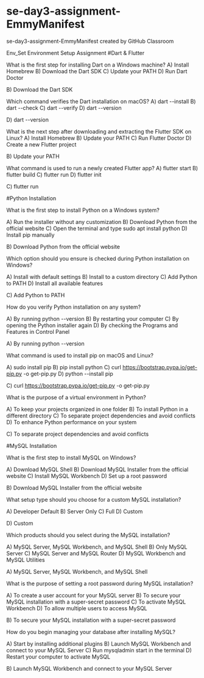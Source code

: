 # se-day3-assignment-EmmyManifest
se-day3-assignment-EmmyManifest created by GitHub Classroom

Env_Set
Environment Setup Assignment
#Dart & Flutter

What is the first step for installing Dart on a Windows machine?
A) Install Homebrew B) Download the Dart SDK C) Update your PATH D) Run Dart Doctor

B) Download the Dart SDK

Which command verifies the Dart installation on macOS?
A) dart --install B) dart --check C) dart --verify D) dart --version

D) dart --version

What is the next step after downloading and extracting the Flutter SDK on Linux?
A) Install Homebrew B) Update your PATH C) Run Flutter Doctor D) Create a new Flutter project

B) Update your PATH

What command is used to run a newly created Flutter app?
A) flutter start B) flutter build C) flutter run D) flutter init

C) flutter run

#Python Installation

What is the first step to install Python on a Windows system?

A) Run the installer without any customization B) Download Python from the official website C) Open the terminal and type sudo apt install python D) Install pip manually

B) Download Python from the official website

Which option should you ensure is checked during Python installation on Windows?

A) Install with default settings B) Install to a custom directory C) Add Python to PATH D) Install all available features

C) Add Python to PATH

How do you verify Python installation on any system?

A) By running python --version B) By restarting your computer C) By opening the Python installer again D) By checking the Programs and Features in Control Panel

A) By running python --version

What command is used to install pip on macOS and Linux?

A) sudo install pip B) pip install python C) curl https://bootstrap.pypa.io/get-pip.py -o get-pip.py D) python --install pip

C) curl https://bootstrap.pypa.io/get-pip.py -o get-pip.py

What is the purpose of a virtual environment in Python?

A) To keep your projects organized in one folder B) To install Python in a different directory C) To separate project dependencies and avoid conflicts D) To enhance Python performance on your system

C) To separate project dependencies and avoid conflicts

#MySQL Installation

What is the first step to install MySQL on Windows?

A) Download MySQL Shell B) Download MySQL Installer from the official website C) Install MySQL Workbench D) Set up a root password

B) Download MySQL Installer from the official website

What setup type should you choose for a custom MySQL installation?

A) Developer Default B) Server Only C) Full D) Custom

D) Custom

Which products should you select during the MySQL installation?

A) MySQL Server, MySQL Workbench, and MySQL Shell B) Only MySQL Server C) MySQL Server and MySQL Router D) MySQL Workbench and MySQL Utilities

A) MySQL Server, MySQL Workbench, and MySQL Shell

What is the purpose of setting a root password during MySQL installation?

A) To create a user account for your MySQL server B) To secure your MySQL installation with a super-secret password C) To activate MySQL Workbench D) To allow multiple users to access MySQL

B) To secure your MySQL installation with a super-secret password

How do you begin managing your database after installing MySQL?

A) Start by installing additional plugins B) Launch MySQL Workbench and connect to your MySQL Server C) Run mysqladmin start in the terminal D) Restart your computer to activate MySQL

B) Launch MySQL Workbench and connect to your MySQL Server
